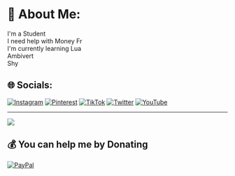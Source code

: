 # 💫 About Me:
I'm a Student<br>I need help with Money Fr<br>I'm currently learning Lua<br>Ambivert<br>Shy<br>


## 🌐 Socials:
[![Instagram](https://img.shields.io/badge/Instagram-%23E4405F.svg?logo=Instagram&logoColor=white)](https://instagram.com/Mizuki) [![Pinterest](https://img.shields.io/badge/Pinterest-%23E60023.svg?logo=Pinterest&logoColor=white)](https://pinterest.com/@emmieljohn) [![TikTok](https://img.shields.io/badge/TikTok-%23000000.svg?logo=TikTok&logoColor=white)](https://tiktok.com/@ourkroni) [![Twitter](https://img.shields.io/badge/Twitter-%231DA1F2.svg?logo=Twitter&logoColor=white)](https://twitter.com/@MillMiyelMiel) [![YouTube](https://img.shields.io/badge/YouTube-%23FF0000.svg?logo=YouTube&logoColor=white)]([https://youtube.com/c/UCs45Ah-rBJMlVfTcvmaOGxA](https://www.youtube.com/@mizuki6360)) 

---
[![](https://visitcount.itsvg.in/api?id=Mizuukiii&icon=0&color=0)](https://visitcount.itsvg.in)

  ## 💰 You can help me by Donating
  [![PayPal](https://img.shields.io/badge/PayPal-00457C?style=for-the-badge&logo=paypal&logoColor=white)](https://paypal.me/paypal.me/Saneon27) 

  
<!-- Proudly created with GPRM ( https://gprm.itsvg.in ) -->
